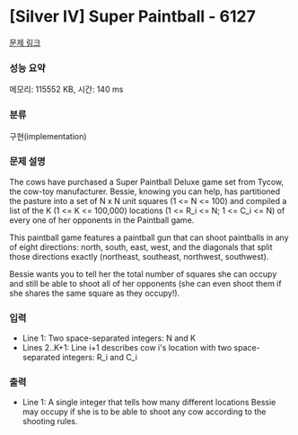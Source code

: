 # [Silver IV] Super Paintball - 6127 

[문제 링크](https://www.acmicpc.net/problem/6127) 

### 성능 요약

메모리: 115552 KB, 시간: 140 ms

### 분류

구현(implementation)

### 문제 설명

<p>The cows have purchased a Super Paintball Deluxe game set from Tycow, the cow-toy manufacturer. Bessie, knowing you can help, has partitioned the pasture into a set of N x N unit squares (1 <= N <= 100) and compiled a list of the K (1 <= K <= 100,000) locations (1 <= R_i <= N; 1 <= C_i <= N) of every one of her opponents in the Paintball game.</p>

<p>This paintball game features a paintball gun that can shoot paintballs in any of eight directions: north, south, east, west, and the diagonals that split those directions exactly (northeast, southeast, northwest, southwest).</p>

<p>Bessie wants you to tell her the total number of squares she can occupy and still be able to shoot all of her opponents (she can even shoot them if she shares the same square as they occupy!).</p>

### 입력 

 <ul>
	<li>Line 1: Two space-separated integers: N and K</li>
	<li>Lines 2..K+1: Line i+1 describes cow i's location with two space-separated integers: R_i and C_i</li>
</ul>

<p> </p>

### 출력 

 <ul>
	<li>Line 1: A single integer that tells how many different locations Bessie may occupy if she is to be able to shoot any cow according to the shooting rules.</li>
</ul>

